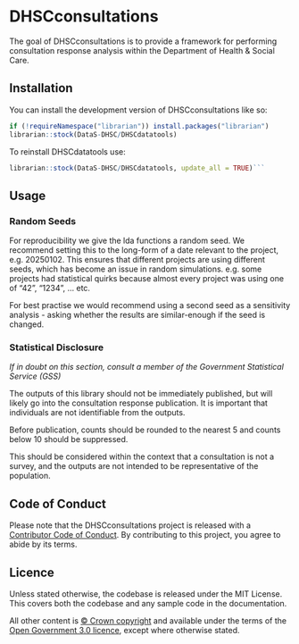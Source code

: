 
<!-- README.md is generated from README.Rmd. Please edit that file -->

# DHSCconsultations

<!-- badges: start -->
<!-- badges: end -->

The goal of DHSCconsultations is to provide a framework for performing
consultation response analysis within the Department of Health & Social
Care.

## Installation

You can install the development version of DHSCconsultations like so:

``` r
if (!requireNamespace("librarian")) install.packages("librarian")
librarian::stock(DataS-DHSC/DHSCdatatools)
```

To reinstall DHSCdatatools use:

``` r
librarian::stock(DataS-DHSC/DHSCdatatools, update_all = TRUE)```
```

## Usage

### Random Seeds

For reproducibility we give the lda functions a random seed. We
recommend setting this to the long-form of a date relevant to the
project, e.g. 20250102. This ensures that different projects are using
different seeds, which has become an issue in random simulations.
e.g. some projects had statistical quirks because almost every project
was using one of “42”, “1234”, … etc.

For best practise we would recommend using a second seed as a
sensitivity analysis - asking whether the results are similar-enough if
the seed is changed.

### Statistical Disclosure

*If in doubt on this section, consult a member of the Government
Statistical Service (GSS)*

The outputs of this library should not be immediately published, but
will likely go into the consultation response publication. It is
important that individuals are not identifiable from the outputs.

Before publication, counts should be rounded to the nearest 5 and counts
below 10 should be suppressed.

This should be considered within the context that a consultation is not
a survey, and the outputs are not intended to be representative of the
population.

## Code of Conduct

Please note that the DHSCconsultations project is released with a
[Contributor Code of
Conduct](https://contributor-covenant.org/version/2/1/CODE_OF_CONDUCT.html).
By contributing to this project, you agree to abide by its terms.

## Licence

Unless stated otherwise, the codebase is released under the MIT License.
This covers both the codebase and any sample code in the documentation.

All other content is [© Crown
copyright](http://www.nationalarchives.gov.uk/information-management/re-using-public-sector-information/uk-government-licensing-framework/crown-copyright/)
and available under the terms of the [Open Government 3.0
licence](https://www.nationalarchives.gov.uk/doc/open-government-licence/version/3/),
except where otherwise stated.
